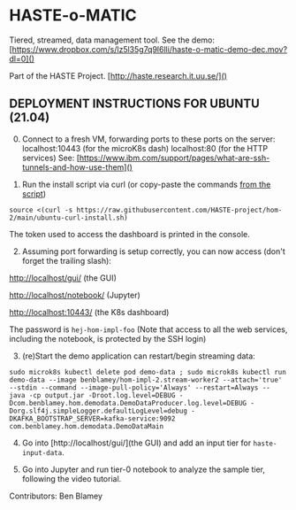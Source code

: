 # HASTE-o-MATIC

Tiered, streamed, data management tool. 
See the demo: [https://www.dropbox.com/s/lz5l35g7q9l6lli/haste-o-matic-demo-dec.mov?dl=0]()

Part of the HASTE Project. [http://haste.research.it.uu.se/]()

## DEPLOYMENT INSTRUCTIONS FOR UBUNTU (21.04)

0. Connect to a fresh VM, forwarding ports to these ports on the server:
  localhost:10443 (for the microK8s dash)
  localhost:80 (for the HTTP services)
See: [https://www.ibm.com/support/pages/what-are-ssh-tunnels-and-how-use-them]()

1. Run the install script via curl (or copy-paste the commands [from the script](ubuntu-curl-install.sh))
```
source <(curl -s https://raw.githubusercontent.com/HASTE-project/hom-2/main/ubuntu-curl-install.sh)
```

The token used to access the dashboard is printed in the console.

2. Assuming port forwarding is setup correctly, you can now access (don't forget the trailing slash):

[http://localhost/gui/](http://localhost/gui/) (the GUI)

[http://localhost/notebook/](http://localhost/notebook/) (Jupyter) 

[http://localhost:10443/](http://localhost:10443/) (the K8s dashboard)

The password is `hej-hom-impl-foo` (Note that access to all the web services, including the notebook, is protected by the SSH login)

3. (re)Start the demo application can restart/begin streaming data:
```
sudo microk8s kubectl delete pod demo-data ; sudo microk8s kubectl run demo-data --image benblamey/hom-impl-2.stream-worker2 --attach='true' --stdin --command --image-pull-policy='Always' --restart=Always -- java -cp output.jar -Droot.log.level=DEBUG -Dcom.benblamey.hom.demodata.DemoDataProducer.log.level=DEBUG -Dorg.slf4j.simpleLogger.defaultLogLevel=debug -DKAFKA_BOOTSTRAP_SERVER=kafka-service:9092 com.benblamey.hom.demodata.DemoDataMain
```

4. Go into [http://localhost/gui/](the GUI) and add an input tier for `haste-input-data`.

5. Go into Jupyter and run tier-0 notebook to analyze the sample tier, following the video tutorial.



Contributors: Ben Blamey
